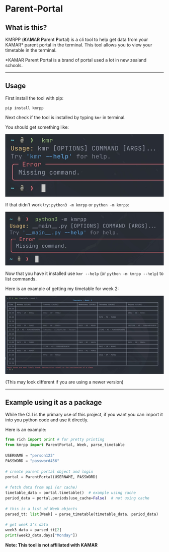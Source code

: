 # Parent-Portal

## What is this?

KMRPP (**K**A**M**A**R** **P**arent **P**ortal) is a cli tool to help get data from your KAMAR* parent portal in the terminal. This tool allows you to view your timetable in the terminal.

*KAMAR Parent Portal is a brand of portal used a lot in new zealand schools.

---
## Usage

First install the tool with pip:
```
pip install kmrpp
```

Next check if the tool is installed by typing `kmr` in terminal.  

You should get something like: 

![](https://raw.githubusercontent.com/st22209/Parent-Portal/main/assets/installed_example.jpg)

If that didn't work try: `python3 -m kmrpp` or `python -m kmrpp`: 

![](https://raw.githubusercontent.com/st22209/Parent-Portal/main/assets/installed_example2.jpg)

Now that you have it installed use `kmr --help` (or `python -m kmrpp --help`) to list commands.


Here is an example of getting my timetable for week 2:

![](https://raw.githubusercontent.com/st22209/Parent-Portal/main/assets/timetable.jpg)

(This may look different if you are using a newer version)

---

## Example using it as a package

While the CLI is the primary use of this project, if you want you can import it into you python code and use it directly.  

Here is an example:
```py
from rich import print # for pretty printing
from kmrpp import ParentPortal, Week, parse_timetable

USERNAME = "person123"
PASSWORD = "password456"

# create parent portal object and login
portal = ParentPortal(USERNAME, PASSWORD)

# fetch data from api (or cache)
timetable_data = portal.timetable()  # example using cache
period_data = portal.periods(use_cache=False)  # not using cache

# this is a list of Week objects
parsed_tt: list[Week] = parse_timetable(timetable_data, period_data)

# get week 3's data
week3_data = parsed_tt[2]
print(week3_data.days["Monday"])
```

**Note: This tool is not affiliated with KAMAR**